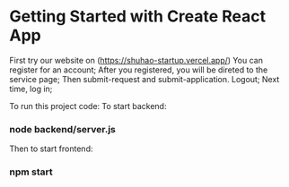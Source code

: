 # Getting Started with Create React App

First try our website on (https://shuhao-startup.vercel.app/)
You can register for an account;
After you registered, you will be direted to the service page;
Then submit-request and submit-application.
Logout;
Next time, log in;

To run this project code:
To start backend:
### node backend/server.js
Then to start frontend:
### npm start
